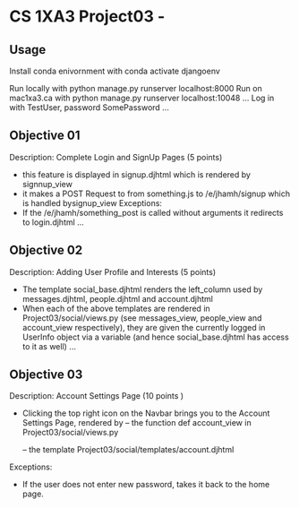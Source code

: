 # CS 1XA3 Project03 - <MyMacId>
## Usage
Install conda enivornment with conda activate djangoenv

Run locally with
python manage.py runserver localhost:8000
Run on mac1xa3.ca with
python manage.py runserver localhost:10048
...
Log in with TestUser, password SomePassword
...
## Objective 01
Description: Complete Login and SignUp Pages (5 points)
- this feature is displayed in signup.djhtml which is rendered by
signnup_view
- it makes a POST Request to from something.js to /e/jhamh/signup
which is handled bysignup_view
Exceptions:
- If the /e/jhamh/something_post is called without arguments it redirects
to login.djhtml
...
## Objective 02
Description: Adding User Profile and Interests (5 points)
- The template social_base.djhtml renders the left_column used by messages.djhtml, people.djhtml and account.djhtml
- When each of the above templates are rendered in Project03/social/views.py (see messages_view,
people_view and account_view respectively), they are given the currently logged in UserInfo object
via a variable (and hence social_base.djhtml has access to it as well)
...
## Objective 03
Description:  Account Settings Page (10 points )
- Clicking the top right icon on the Navbar brings you to the Account Settings Page, rendered by
– the function def account_view in Project03/social/views.py

   – the template Project03/social/templates/account.djhtml

Exceptions:
- If the user does not enter new password, takes it back to the home page.
